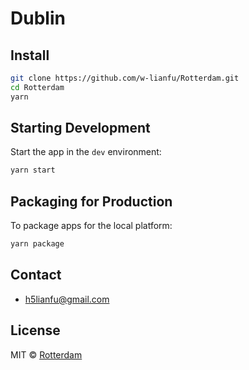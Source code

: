 # Dublin

## Install

```bash
git clone https://github.com/w-lianfu/Rotterdam.git
cd Rotterdam
yarn
```

## Starting Development

Start the app in the `dev` environment:

```bash
yarn start
```

## Packaging for Production

To package apps for the local platform:

```bash
yarn package
```

## Contact

* h5lianfu@gmail.com

## License

MIT © [Rotterdam](https://github.com/w-lianfu/Rotterdam/)
